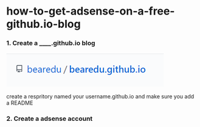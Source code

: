 # how-to-get-adsense-on-a-free-github.io-blog
<h3>1. Create a ____.github.io blog</h3>
<img src="f0bf98a3-afc6-4c52-a63e-969071344df3.png" alt="picture">
<p>create a respritory named your username.github.io and make sure you add a README</p>
<h3>2. Create a adsense account</h3>

